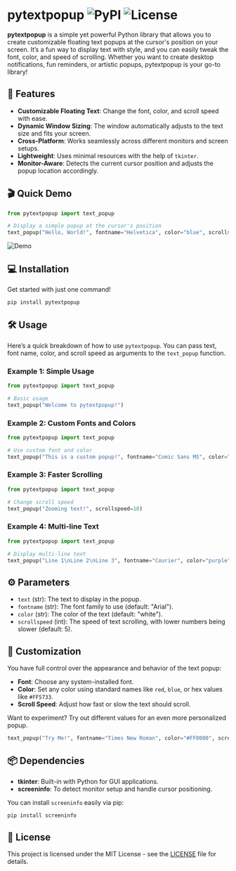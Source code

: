 
# pytextpopup ![PyPI](https://img.shields.io/pypi/v/pytextpopup) ![License](https://img.shields.io/pypi/l/pytextpopup)

**pytextpopup** is a simple yet powerful Python library that allows you to create customizable floating text popups at the cursor's position on your screen. It’s a fun way to display text with style, and you can easily tweak the font, color, and speed of scrolling. Whether you want to create desktop notifications, fun reminders, or artistic popups, pytextpopup is your go-to library!

## 🚀 Features

- **Customizable Floating Text**: Change the font, color, and scroll speed with ease.
- **Dynamic Window Sizing**: The window automatically adjusts to the text size and fits your screen.
- **Cross-Platform**: Works seamlessly across different monitors and screen setups.
- **Lightweight**: Uses minimal resources with the help of `tkinter`.
- **Monitor-Aware**: Detects the current cursor position and adjusts the popup location accordingly.

## 🎬 Quick Demo

```python
from pytextpopup import text_popup

# Display a simple popup at the cursor's position
text_popup("Hello, World!", fontname="Helvetica", color="blue", scrollspeed=3)
```

![Demo](https://media.giphy.com/media/JU8j5bvsM0mR8/giphy.gif)  <!-- Replace with your own GIF if you'd like -->

## 💻 Installation

Get started with just one command!

```bash
pip install pytextpopup
```

## 🛠 Usage

Here’s a quick breakdown of how to use `pytextpopup`. You can pass text, font name, color, and scroll speed as arguments to the `text_popup` function.

### Example 1: Simple Usage

```python
from pytextpopup import text_popup

# Basic usage
text_popup("Welcome to pytextpopup!")
```

### Example 2: Custom Fonts and Colors

```python
from pytextpopup import text_popup

# Use custom font and color
text_popup("This is a custom popup!", fontname="Comic Sans MS", color="green", scrollspeed=2)
```

### Example 3: Faster Scrolling

```python
from pytextpopup import text_popup

# Change scroll speed
text_popup("Zooming text!", scrollspeed=10)
```

### Example 4: Multi-line Text

```python
from pytextpopup import text_popup

# Display multi-line text
text_popup("Line 1\nLine 2\nLine 3", fontname="Courier", color="purple", scrollspeed=4)
```

## ⚙️ Parameters

- `text` (str): The text to display in the popup.
- `fontname` (str): The font family to use (default: "Arial").
- `color` (str): The color of the text (default: "white").
- `scrollspeed` (int): The speed of text scrolling, with lower numbers being slower (default: 5).

## 🎨 Customization

You have full control over the appearance and behavior of the text popup:

- **Font**: Choose any system-installed font.
- **Color**: Set any color using standard names like `red`, `blue`, or hex values like `#FF5733`.
- **Scroll Speed**: Adjust how fast or slow the text should scroll.

Want to experiment? Try out different values for an even more personalized popup.

```python
text_popup("Try Me!", fontname="Times New Roman", color="#FF0000", scrollspeed=1)
```

## 📦 Dependencies

- **tkinter**: Built-in with Python for GUI applications.
- **screeninfo**: To detect monitor setup and handle cursor positioning.

You can install `screeninfo` easily via pip:

```bash
pip install screeninfo
```

## 📝 License

This project is licensed under the MIT License - see the [LICENSE](LICENSE) file for details.
